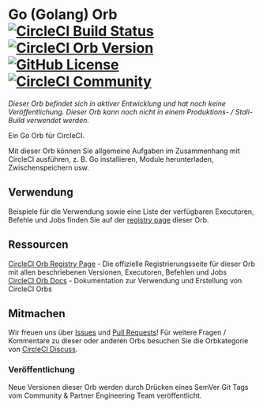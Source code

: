 # Go (Golang) Orb [![CircleCI Build Status](https://circleci.com/gh/ecosia/go-orb.svg?style=shield "CircleCI Build Status")](https://circleci.com/gh/ecosia/go-orb) [![CircleCI Orb Version](https://img.shields.io/badge/endpoint.svg?url=https://badges.circleci.io/orb/ecosia/go)][reg-page] [![GitHub License](https://img.shields.io/badge/license-MIT-lightgrey.svg)](https://github.com/ecosia/go-orb/blob/main/LICENSE) [![CircleCI Community](https://img.shields.io/badge/community-CircleCI%20Discuss-343434.svg)](https://discuss.circleci.com/c/ecosystem/orbs)

*Dieser Orb befindet sich in aktiver Entwicklung und hat noch keine Veröffentlichung. Dieser Orb kann noch nicht in einem Produktions- / Stall-Build verwendet werden.*

Ein Go Orb für CircleCI.

Mit dieser Orb können Sie allgemeine Aufgaben im Zusammenhang mit CircleCI ausführen, z. B. Go installieren, Module herunterladen, Zwischenspeichern usw.

## Verwendung

Beispiele für die Verwendung sowie eine Liste der verfügbaren Executoren, Befehle und Jobs finden Sie auf der [registry page][reg-page] dieser Orb.

## Ressourcen

[CircleCI Orb Registry Page][reg-page] - Die offizielle Registrierungsseite für dieser Orb mit allen beschriebenen Versionen, Executoren, Befehlen und Jobs  
[CircleCI Orb Docs](https://circleci.com/docs/2.0/orb-intro/#section=configuration) - Dokumentation zur Verwendung und Erstellung von CircleCI Orbs  

## Mitmachen

Wir freuen uns über [Issues](https://github.com/ecosia/go-orb/issues) und [Pull Requests](https://github.com/ecosia/go-orb/pulls)!
Für weitere Fragen / Kommentare zu dieser oder anderen Orbs besuchen Sie die Orbkategorie von [CircleCI Discuss](https://discuss.circleci.com/c/orbs).

### Veröffentlichung

Neue Versionen dieser Orb werden durch Drücken eines SemVer Git Tags vom Community & Partner Engineering Team veröffentlicht.

[reg-page]: https://circleci.com/orbs/registry/orb/ecosia/go
